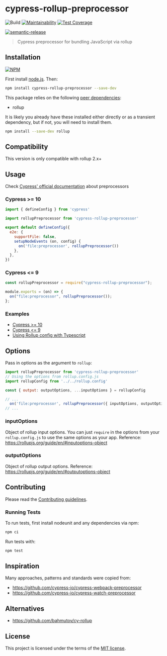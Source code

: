 # cypress-rollup-preprocessor

![Build](https://github.com/lmarqs/cypress-rollup-preprocessor/workflows/Build/badge.svg?branch=master)
[![Maintainability](https://api.codeclimate.com/v1/badges/7b0c1699b09bf771af2b/maintainability)](https://codeclimate.com/github/lmarqs/cypress-rollup-preprocessor/maintainability)
[![Test Coverage](https://api.codeclimate.com/v1/badges/7b0c1699b09bf771af2b/test_coverage)](https://codeclimate.com/github/lmarqs/cypress-rollup-preprocessor/test_coverage)

[![semantic-release](https://img.shields.io/badge/%20%20%F0%9F%93%A6%F0%9F%9A%80-semantic--release-e10079.svg)](https://github.com/semantic-release/semantic-release)

> Cypress preprocessor for bundling JavaScript via rollup

## Installation

[![NPM](https://nodei.co/npm/cypress-rollup-preprocessor.png)](https://nodei.co/npm/cypress-rollup-preprocessor/)

First install [node.js](http://nodejs.org/). Then:

```sh
npm install cypress-rollup-preprocessor --save-dev
```

This package relies on the following [peer dependencies](https://docs.npmjs.com/files/package.json#peerdependencies):

- rollup

It is likely you already have these installed either directly or as a transient
dependency, but if not, you will need to install them.

```sh
npm install --save-dev rollup
```

## Compatibility

This version is only compatible with rollup 2.x+

## Usage

Check [Cypress' official documentation](https://docs.cypress.io/api/plugins/preprocessors-api#Usage) about preprocessors

### Cypress >= 10

```javascript
import { defineConfig } from 'cypress'

import rollupPreprocessor from 'cypress-rollup-preprocessor'

export default defineConfig({
  e2e: {
    supportFile: false,
    setupNodeEvents (on, config) {
      on('file:preprocessor', rollupPreprocessor())
    },
  },
})
```

### Cypress <= 9

```javascript
const rollupPreprocessor = require("cypress-rollup-preprocessor");

module.exports = (on) => {
  on("file:preprocessor", rollupPreprocessor());
};
```

### Examples

- [Cypress >= 10](https://github.com/lmarqs/cypress-rollup-preprocessor/tree/master/examples/cypress-10-and-above)
- [Cypress <= 9](https://github.com/lmarqs/cypress-rollup-preprocessor/tree/master/examples/cypress-9-and-below)
- [Using Rollup config with Typescript](https://github.com/lmarqs/cypress-rollup-preprocessor/tree/master/examples/using-rollup-config-with-typescript)

## Options

Pass in options as the argument to `rollup`:

```javascript
import rollupPreprocessor from 'cypress-rollup-preprocessor'
// Using the options from rollup.config.js
import rollupConfig from '../../rollup.config'

const { output: outputOptions, ...inputOptions } = rollupConfig

// ...
  on('file:preprocessor', rollupPreprocessor({ inputOptions, outputOptions }))
// ...
```

### inputOptions

Object of rollup input options. You can just `require` in the options from your
`rollup.config.js` to use the same options as your app.
Reference: <https://rollupjs.org/guide/en/#inputoptions-object>

### outputOptions

Object of rollup output options.
Reference: <https://rollupjs.org/guide/en/#outputoptions-object>

## Contributing

Please read the [Contributing guidelines](CONTRIBUTING.md).

### Running Tests

To run tests, first install nodeunit and any dependencies via npm:

```sh
npm ci
```

Run tests with:

```sh
npm test
```

## Inspiration

Many approaches, patterns and standards were copied from:

- <https://github.com/cypress-io/cypress-webpack-preprocessor>
- <https://github.com/cypress-io/cypress-watch-preprocessor>

## Alternatives

- <https://github.com/bahmutov/cy-rollup>

## License

This project is licensed under the terms of the [MIT license](/LICENSE).
